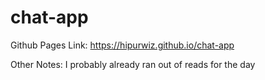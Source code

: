 # chat-app

Github Pages Link: https://hipurwiz.github.io/chat-app

Other Notes: I probably already ran out of reads for the day
